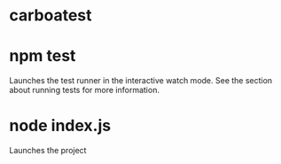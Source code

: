 # carboatest

# npm test ##
Launches the test runner in the interactive watch mode.
See the section about running tests for more information.

# node index.js ##
Launches the project
